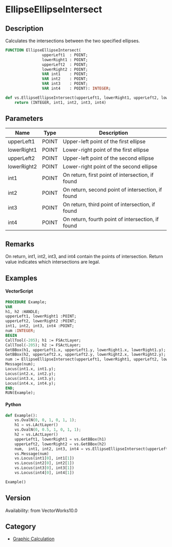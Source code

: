 # EllipseEllipseIntersect

## Description
Calculates the intersections between the two specified ellipses.

```pascal
FUNCTION EllipseEllipseIntersect(
				upperLeft1  : POINT;
				lowerRight1 : POINT;
				upperLeft2  : POINT;
				lowerRight2 : POINT;
				VAR int1    : POINT;
				VAR int2    : POINT;
				VAR int3    : POINT;
				VAR int4    : POINT): INTEGER;
```

```python
def vs.EllipseEllipseIntersect(upperLeft1, lowerRight1, upperLeft2, lowerRight2):
    return (INTEGER, int1, int2, int3, int4)
```

## Parameters
|Name|Type|Description|
|---|---|---|
|upperLeft1|POINT|Upper-left point of the first ellipse|
|lowerRight1|POINT|Lower-right point of the first ellipse|
|upperLeft2|POINT|Upper-left point of the second ellipse|
|lowerRight2|POINT|Lower-right point of the second ellipse|
|int1|POINT|On return, first point of intersection, if found|
|int2|POINT|On return, second point of intersection, if found|
|int3|POINT|On return, third point of intersection, if found|
|int4|POINT|On return, fourth point of intersection, if found|

## Remarks
On return, int1, int2, int3, and int4 contain the points of intersection.  Return value indicates which intersections are legal.

## Examples
#### VectorScript ####
```pascal
PROCEDURE Example;
VAR
h1, h2 :HANDLE;
upperLeft1, lowerRight1 :POINT;
upperLeft2, lowerRight2 :POINT;
int1, int2, int3, int4 :POINT;
num :INTEGER;
BEGIN
CallTool(-205); h1 := FSActLayer;
CallTool(-205); h2 := FSActLayer;
GetBBox(h1, upperLeft1.x, upperLeft1.y, lowerRight1.x, lowerRight1.y);
GetBBox(h2, upperLeft2.x, upperLeft2.y, lowerRight2.x, lowerRight2.y);
num := EllipseEllipseIntersect(upperLeft1, lowerRight1, upperLeft2, lowerRight2, int1, int2, int3, int4);
Message(num);
Locus(int1.x, int1.y);
Locus(int2.x, int2.y);
Locus(int3.x, int3.y);
Locus(int4.x, int4.y);
END;
RUN(Example);
```
#### Python ####
```python
def Example():
	vs.OvalN(0, 0, 1, 0, 1, 1);
	h1 = vs.LActLayer()
	vs.OvalN(0, 0.5, 1, 0, 1, 1);
	h2 = vs.LActLayer()
	upperLeft1, lowerRight1 = vs.GetBBox(h1)
	upperLeft2, lowerRight2 = vs.GetBBox(h2)
	num,  int1, int2, int3, int4 = vs.EllipseEllipseIntersect(upperLeft1, lowerRight1, upperLeft2, lowerRight2)
	vs.Message(num)
	vs.Locus(int1[0], int1[1])
	vs.Locus(int2[0], int2[1])
	vs.Locus(int3[0], int3[1])
	vs.Locus(int4[0], int4[1])

Example()
```

## Version
Availability: from VectorWorks10.0

## Category
* [Graphic Calculation](../Categories/Graphic%20Calculation.md)
